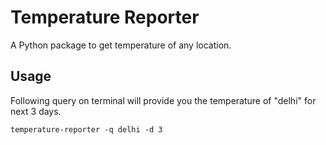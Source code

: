# Temperature Reporter

A Python package to get temperature of any location.

## Usage

Following query on terminal will provide you the temperature of "delhi" for next 3 days.

```
temperature-reporter -q delhi -d 3
```